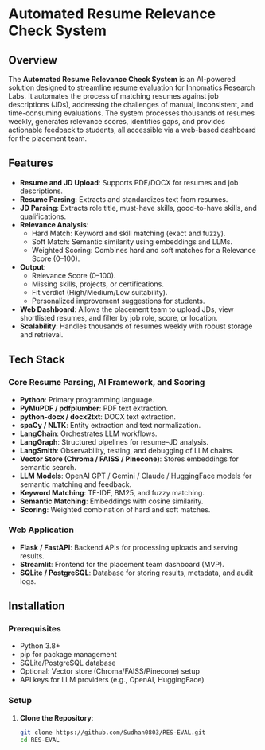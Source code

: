 # Automated Resume Relevance Check System

## Overview
The **Automated Resume Relevance Check System** is an AI-powered solution designed to streamline resume evaluation for Innomatics Research Labs. It automates the process of matching resumes against job descriptions (JDs), addressing the challenges of manual, inconsistent, and time-consuming evaluations. The system processes thousands of resumes weekly, generates relevance scores, identifies gaps, and provides actionable feedback to students, all accessible via a web-based dashboard for the placement team.

## Features
- **Resume and JD Upload**: Supports PDF/DOCX for resumes and job descriptions.
- **Resume Parsing**: Extracts and standardizes text from resumes.
- **JD Parsing**: Extracts role title, must-have skills, good-to-have skills, and qualifications.
- **Relevance Analysis**:
  - Hard Match: Keyword and skill matching (exact and fuzzy).
  - Soft Match: Semantic similarity using embeddings and LLMs.
  - Weighted Scoring: Combines hard and soft matches for a Relevance Score (0–100).
- **Output**:
  - Relevance Score (0–100).
  - Missing skills, projects, or certifications.
  - Fit verdict (High/Medium/Low suitability).
  - Personalized improvement suggestions for students.
- **Web Dashboard**: Allows the placement team to upload JDs, view shortlisted resumes, and filter by job role, score, or location.
- **Scalability**: Handles thousands of resumes weekly with robust storage and retrieval.

## Tech Stack

### Core Resume Parsing, AI Framework, and Scoring
- **Python**: Primary programming language.
- **PyMuPDF / pdfplumber**: PDF text extraction.
- **python-docx / docx2txt**: DOCX text extraction.
- **spaCy / NLTK**: Entity extraction and text normalization.
- **LangChain**: Orchestrates LLM workflows.
- **LangGraph**: Structured pipelines for resume–JD analysis.
- **LangSmith**: Observability, testing, and debugging of LLM chains.
- **Vector Store (Chroma / FAISS / Pinecone)**: Stores embeddings for semantic search.
- **LLM Models**: OpenAI GPT / Gemini / Claude / HuggingFace models for semantic matching and feedback.
- **Keyword Matching**: TF-IDF, BM25, and fuzzy matching.
- **Semantic Matching**: Embeddings with cosine similarity.
- **Scoring**: Weighted combination of hard and soft matches.

### Web Application
- **Flask / FastAPI**: Backend APIs for processing uploads and serving results.
- **Streamlit**: Frontend for the placement team dashboard (MVP).
- **SQLite / PostgreSQL**: Database for storing results, metadata, and audit logs.

## Installation

### Prerequisites
- Python 3.8+
- pip for package management
- SQLite/PostgreSQL database
- Optional: Vector store (Chroma/FAISS/Pinecone) setup
- API keys for LLM providers (e.g., OpenAI, HuggingFace)

### Setup
1. **Clone the Repository**:
   ```bash
   git clone https://github.com/Sudhan0803/RES-EVAL.git
   cd RES-EVAL
